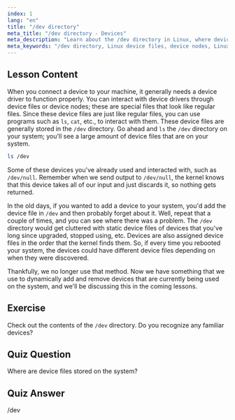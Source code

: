 ```yaml
---
index: 1
lang: "en"
title: "/dev directory"
meta_title: "/dev directory - Devices"
meta_description: "Learn about the /dev directory in Linux, where device files are stored. Understand device nodes and how to interact with them. Explore /dev with ls. Linux beginner guide."
meta_keywords: "/dev directory, Linux device files, device nodes, Linux tutorial, ls /dev, Linux beginner, Linux guide"
---
```


## Lesson Content

When you connect a device to your machine, it generally needs a device driver to function properly. You can interact with device drivers through device files or device nodes; these are special files that look like regular files. Since these device files are just like regular files, you can use programs such as `ls`, `cat`, etc., to interact with them. These device files are generally stored in the `/dev` directory. Go ahead and `ls` the `/dev` directory on your system; you'll see a large amount of device files that are on your system.

```bash
ls /dev
```

Some of these devices you've already used and interacted with, such as `/dev/null`. Remember when we send output to `/dev/null`, the kernel knows that this device takes all of our input and just discards it, so nothing gets returned.

In the old days, if you wanted to add a device to your system, you'd add the device file in `/dev` and then probably forget about it. Well, repeat that a couple of times, and you can see where there was a problem. The `/dev` directory would get cluttered with static device files of devices that you've long since upgraded, stopped using, etc. Devices are also assigned device files in the order that the kernel finds them. So, if every time you rebooted your system, the devices could have different device files depending on when they were discovered.

Thankfully, we no longer use that method. Now we have something that we use to dynamically add and remove devices that are currently being used on the system, and we'll be discussing this in the coming lessons.

## Exercise

Check out the contents of the `/dev` directory. Do you recognize any familiar devices?

## Quiz Question

Where are device files stored on the system?

## Quiz Answer

/dev
